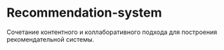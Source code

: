 # Recommendation-system

Сочетание контентного и коллаборативного подхода для построения рекомендательной системы.

